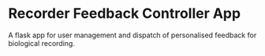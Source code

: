 # Recorder Feedback Controller App

A flask app for user management and dispatch of personalised feedback for biological recording.
